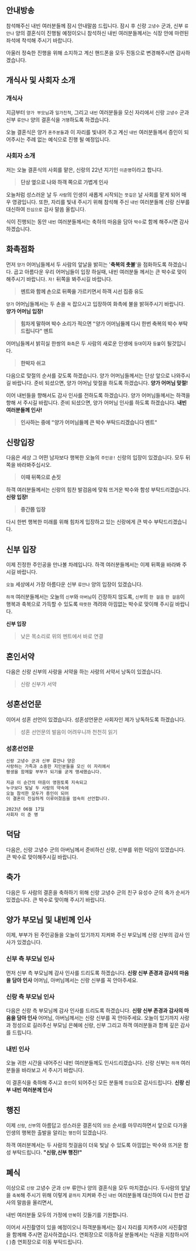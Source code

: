 
## 안내방송

참석해주신 내빈 여러분들께 잠시 안내말씀 드립니다. 
잠시 후 신랑 `고녕수` 군과, 신부 `류안나` 양의 결혼식이 진행될 예정이오니 
참석하신 내빈 여러분들께서는 식장 안에 마련된 좌석에 착석해 주시기 바랍니다.

아울러 정숙한 진행을 위해 소지하고 계신 핸드폰을 모두 진동으로 변경해주시면 감사하겠습니다.

## 개식사 및 사회자 소개
	
### 개식사
지금부터 `양가 부모님`과 `일가친척`, 그리고 `내빈` 여러분들을 모신 자리에서 신랑 `고녕수` 군과 신부 `류안나` 양의 결혼식을 `거행`하도록 하겠습니다.

오늘 결혼식은 양가 `혼주분들`과 이 자리를 빛내어 주고 계신 `내빈` 여러분들께서 증인이 되어주시는 주례 없는 예식으로 진행 될 예정입니다.
	
### 사회자 소개
저는 오늘 결혼식의 사회를 맡은, 신랑의 22년 지기인 `이준명`이라고 합니다.  
> **단상 옆으로 나와 하객 쪽으로 가볍게 인사**

오늘처럼 성스러운 날 두 `사람`의 인생이 새롭게 시작되는 `뜻깊은` 날 사회를 맡게 되어 매우 영광입니다.
또한,  자리를 빛내 주시기 위해 참석해 주신 `내빈` 여러분들께 신랑 신부를 대신하여 `진심으로` 감사 말씀 올립니다.

식이 진행되는 동안 `내빈` 여러분들께서는 축하의 마음을 담아 `박수`로 함께 해주시면 감사하겠습니다. 

## 화촉점화
먼저 `양가` 어머님들께서 두 사람의 앞날을 밝히는 '**축복의 촛불**'을 점화하도록 하겠습니다. 
곱고 아름다운 우리 어머님들이 입장 하실때, 내빈 여러분들 께서는 큰 박수로 맞이해주시기 바랍니다.
`자!` 뒤쪽을 봐주시길 바랍니다.
> **멘트와 함께 손으로 뒤쪽을 가르키면서 하객 시선 집중 유도** 

`양가` 어머님들께서는 두 손을 `꼭` 잡으시고 입장하여 화촉에 불을 밝혀주시기 바랍니다.
**양가 어머님 입장!**
> **힘차게 말하며 박수 소리가 적으면 "양가 어머님들께 다시 한번 축복의 박수 부탁드립니다" 멘트**

어머님들께서 밝히실 한쌍의 `화촉`은 두 사람의 새로운 인생에 `등대`이자 `등불`이 될것입니다.  
> **한박자 쉬고** 

다음으로 맞절의 순서를 갖도록 하겠습니다. 양가 어머님들께서는 단상 앞으로 나와주시길 바랍니다. 
준비 되셨으면, 양가 어머님 맞절을 하도록 하겠습니다. 
**양가 어머님 맞절!**

이어 내빈들을 향해서도 감사 인사를 전하도록 하겠습니다. 양가 어머님들께서는 하객을 향해 서 주시길 바랍니다.
준비 되셨으면, 양가 어머님 인사를 하도록 하겠습니다.
**내빈 여러분들께 인사!**
> **인사하는 중에 "양가 어머님들께 큰 박수 부탁드리겠습니다 멘트"**

## 신랑입장
다음은 세상 그 어떤 남자보다 행복한 오늘의 `주인공!` 신랑의 입장이 있겠습니다.  모두 뒤쪽을 바라봐주십시오.
> **이때 뒤쪽으로 손짓**

하객 여러분들께서는 신랑의 힘찬 발검음에 맞춰 뜨거운 박수와 함성 부탁드리겠습니다. 
**신랑 입장!**

> **중간쯤 입장**

다시 한번 행복한 미래를 위해 힘차게 입장하고 있는 신랑에게 큰 박수 부탁드리겠습니다.

## 신부 입장
이제 진정한 주인공을 만나볼 차례입니다. 
하객 여러분들께서는 이제 뒤쪽을 바라봐 주시길 바랍니다. 

`오늘` 세상에서 가장 아름다운 신부 `류안나` 양의 입장이 있겠습니다.   

`하객` 여러분들께서는 오늘의 `신부`와 `아버님`이 긴장하지 않도록,  `신부`의 `한 걸음` `한 걸음`이 행복과 축복으로 가득할 수 있도록 `따뜻한` 격려와 아낌없는 박수로 맞이해 주시길 바랍니다.

**신부 입장**
> 낮은 목소리로 위의 멘트에서 바로 연결

## 혼인서약
다음은 신랑 신부의 사랑을 서약을 하는 사랑의 서약서 낭독이 있겠습니다. 

> 신랑 신부가 서약

## 성혼선언문
이어서 성혼 선언이 있겠습니다. 성혼성언문은 사회자인 제가 낭독하도록 하겠습니다.
> 성혼 선언문의 발음이 어려우니까 천천히 읽기 

### 성혼선언문
```bash
신랑 고녕수 군과 신부 류안나 양은
사랑하는 가족과 소중한 지인분들을 모신 이 자리에서
평생을 함께할 부부가 되기를 굳게 맹세했습니다.

지금 이 순간의 마음이 영원토록 지속되고
누구보다 빛날 두 사람의 약속에
오늘 참석한 모두가 증인이 되어
이 결혼이 진실하게 이루어졌음을 엄숙히 선언합니다.

2023년 06월 17일
사회자 이 준 명
```

## 덕담
다음은, 신랑 고녕수 군의 아버님께서 준비하신 신랑, 신부를 위한 덕담이 있겠습니다.  
큰 박수로 맞이해주시길 바랍니다. 

## 축가
다음은 두 사람의 결혼을 축하하기 위해 신랑 고녕수 군의 친구 유성수 군의 축가 순서가 있겠습니다.
큰 박수로 맞이해 주시기 바랍니다.

## 양가 부모님 및 내빈께 인사
이제, 부부가 된 주인공들을 오늘이 있기까지 지켜봐 주신 부모님께 신랑 신부의 감사 인사가 있겠습니다.

### 신부 측 부모님 인사
먼저 신부 측 부모님께 감사 인사를 드리도록 하겠습니다.
**신랑 신부 존경과 감사의 마음을 담아 인사**
어머님, 아버님께서는 신랑 신부를 꼭 안아주세요.

### 신랑 측 부모님 인사
다음은 신랑 측 부모님께 감사 인사를 드리도록 하겠습니다.
**신랑 신부 존경과 감사의 마음을 담아 인사**
어머님, 아버님께서는 신랑 신부를 꼭 안아주세요.
오늘이 있기까지 사랑과 정성으로 길러주신 부모님 은혜에 신랑, 신부 그리고 하객 여러분들과 함께 깊은 감사를 드립니다.

### 내빈 인사
오늘 귀한 시간을 내어주신 내빈 여러분들께도 인사드리겠습니다. 
신랑 신부는 `하객` 여러분들을 바라보고 서 주시기 바랍니다.

이 결혼식을 축하해 주시고 `증인`이 되어주신 모든 분들께 `진심`으로 감사드립니다.
**신랑 신부 내빈 여러분께 인사**

## 행진
이제 `신랑`, `신부`의 아름답고 성스러운 결혼식의  `모든` 순서를 마무리하면서 앞으로 다가올 
인생의 행복한 출발을 알리는 `행진`이 있겠습니다.

하객 여러분께서는 두 사람의 첫걸음이 더욱 빛날 수 있도록 아낌없는 박수와 뜨거운 함성 부탁드립니다.
**"신랑,신부 행진!"**

## 폐식
이상으로 `신랑` 고녕수 군과 `신부` 류안나 양의 결혼식을 모두 마치겠습니다. 
두사람의 앞날을 `축복`해 주시기 위해 이렇게 `끝까지` 지켜봐 주신 `내빈` 여러분들께 대신하여 다시 한번 감사의 말씀을 올리면서,

내빈 여러분들 모두의 가정에 `만복`이 깃들기를 기원합니다. 

이어서 사진촬영이 있을 예정이오니 하객분들께서는 잠시 자리를 지켜주시어 사진촬영을 함께해 주시면 감사하겠습니다.
연회장으로 이동하실 분들께서는 식권을 지참하시어 ( )층 연회장으로 이동 부탁드립니다.
